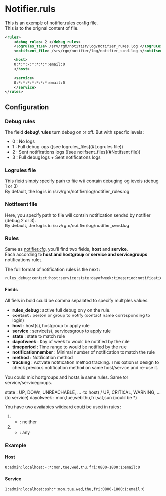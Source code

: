 # Notifier.ruls
This is an exemple of notifier.rules config file.  
This is to the original content of file.
```xml
<rules>
    <debug_rules> 2 </debug_rules> 
    <logrules_file> /srv/rgm/notifier/log/notifier_rules.log </logrules_file>
    <notifsent_file> /srv/rgm/notifier/log/notifier_send.log </notifsent_file>

    <host>
    0:*:*:-:*:*:*:*:email:0
    </host>

    <service>
    0:*:*:*:*:*:*:*:email:0
    </service>
</rules>
```

## Configuration

### Debug rules
The field **debug\ rules** turn debug on or off. But with specific levels :
 * 0 : No logs
 * 1 : Full debug logs ([see logrules\_files](#Logrules file))
 * 2 : Sent notifications logs ([see notifsent\_files](#Notifsent file))
 * 3 : Full debug logs + Sent notifications logs

### Logrules file
This field simply specify path to file will contain debuging log levels (debug 1 or 3)  
By default, the log is in /srv/rgm/notifier/log/notifier\_rules.log

### Notifsent file
Here, you specify path to file will contain notification sended by notifier (debug 2 or 3).  
By default, the log is in /srv/rgm/notifier/log/notifier\_send.log

### Rules
Same as [notifier.cfg](./notifier.cfg.md), you'll find two fields, **host** and **service**.  
Each according to **host and hostgroup** or **service and servicegroups** notifications rules.

The full format of notification rules is the next :
```xml
rules_debug:contact:host:service:state:dayofweek:timeperiod:notificationnumber:method:tracking
```

#### Fields
All fiels in bold could be comma separated to specify multiples values.
 * __rules\_debug__ : active full debug only on the rule.
 * __**contact**__ : person or group to notify (contact name corresponding to login)
 * __**host**__ : host(s), hostgroup to apply rule
 * __**service**__ : service(s), servicesgroup to apply rule
 * __**state**__ : state to match rule
 * __**dayofweek**__ : Day of week to would be notified by the rule
 * __**timeperiod**__ : Time range to would be notified by the rule 
 * __**notificationnumber**__ : Minimal number of notification to match the rule
 * __**method**__ : Notification method
 * __tracking__ : Activate notification method tracking. This option is design to check previous notification method on same host/service and re-use it.

You could mix hostgroups and hosts in same rules. Same for service/servicegroups.

state : UP, DOWn, UNREACHABLE, … (to host) / UP, CRITICAL, WARNING, … (to service)
dayofweek : mon,tue,web,thu,fri,sat,sun (could be \*)

You have two availables wildcard could be used in rules :
 1. - : neither
 2. * : any

### Example
#### Host
```xml
0:admin:localhost:-:*:mon,tue,wed,thu,fri:0800-1800:1:email:0
```
#### Service
```xml
1:admin:localhost:ssh:*:mon,tue,wed,thu,fri:0800-1800:1:email:0
```

